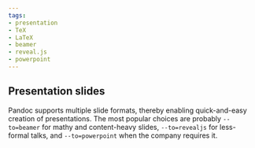 ```yaml
---
tags:
- presentation
- TeX
- LaTeX
- beamer
- reveal.js
- powerpoint
---
```


## Presentation slides

Pandoc supports multiple slide formats, thereby enabling quick-and-easy
creation of presentations. The most popular choices are probably
`--to=beamer` for mathy and content-heavy slides, `--to=revealjs` for
less-formal talks, and `--to=powerpoint` when the company requires it.
